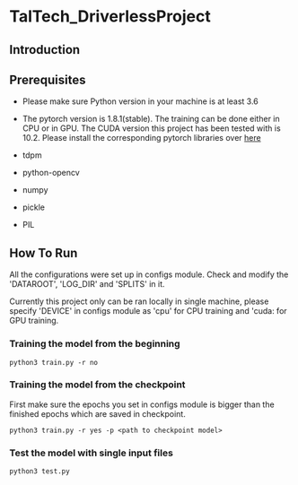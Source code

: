 # TalTech_DriverlessProject

## Introduction

## Prerequisites
* Please make sure Python version in your machine is at least 3.6

* The pytorch version is 1.8.1(stable). The training can be done either in CPU 
or in GPU. The CUDA version this project has been tested with is 10.2. Please
install the corresponding pytorch libraries over [here](https://pytorch.org/get-started/locally/)

* tdpm
    
* python-opencv
    
* numpy
    
* pickle
    
* PIL

## How To Run
All the configurations were set up in configs module. Check and modify the 
'DATAROOT', 'LOG_DIR' and 'SPLITS' in it. 

Currently this project only can be ran locally in single machine, please specify
'DEVICE' in configs module as 'cpu' for CPU training and 'cuda:<id of GPU> for GPU
training. 


### Training the model from the beginning
```
python3 train.py -r no
```
### Training the model from the checkpoint
First make sure the epochs you set in configs module is bigger than the finished 
epochs which are saved in checkpoint.

```
python3 train.py -r yes -p <path to checkpoint model>
```

### Test the model with single input files
```
python3 test.py
```